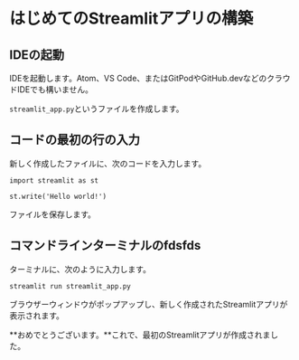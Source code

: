 # はじめてのStreamlitアプリの構築

## IDEの起動

IDEを起動します。Atom、VS Code、またはGitPodやGitHub.devなどのクラウドIDEでも構いません。

`streamlit_app.py`というファイルを作成します。

## コードの最初の行の入力

新しく作成したファイルに、次のコードを入力します。

```
import streamlit as st

st.write('Hello world!')
```

ファイルを保存します。

## コマンドラインターミナルのfdsfds

ターミナルに、次のように入力します。

```
streamlit run streamlit_app.py
```

ブラウザーウィンドウがポップアップし、新しく作成されたStreamlitアプリが表示されます。

**おめでとうございます。**これで、最初のStreamlitアプリが作成されました。